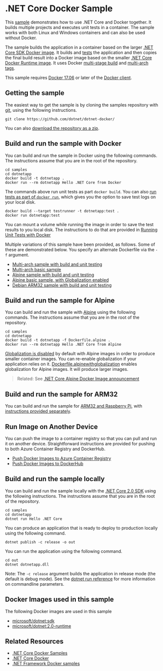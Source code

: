 # .NET Core Docker Sample

This [sample](Dockerfile) demonstrates how to use .NET Core and Docker together. It builds multiple projects and executes unit tests in a container. The sample works with both Linux and Windows containers and can also be used without Docker.

The sample builds the application in a container based on the larger [.NET Core SDK Docker image](https://hub.docker.com/r/microsoft/dotnet/). It builds and [tests](dotnet-docker-unit-testing.md) the application and then copies the final build result into a Docker image based on the smaller [.NET Core Docker Runtime image](https://hub.docker.com/r/microsoft/dotnet/). It uses Docker [multi-stage build](https://github.com/dotnet/announcements/issues/18) and [multi-arch tags](https://github.com/dotnet/announcements/issues/14).

This sample requires [Docker 17.06](https://docs.docker.com/release-notes/docker-ce) or later of the [Docker client](https://www.docker.com/products/docker).

## Getting the sample

The easiest way to get the sample is by cloning the samples repository with [git](https://git-scm.com/downloads), using the following instructions.

```console
git clone https://github.com/dotnet/dotnet-docker/
```

You can also [download the repository as a zip](https://github.com/dotnet/dotnet-docker/archive/master.zip).

## Build and run the sample with Docker

You can build and run the sample in Docker using the following commands. The instructions assume that you are in the root of the repository.

```console
cd samples
cd dotnetapp
docker build -t dotnetapp .
docker run --rm dotnetapp Hello .NET Core from Docker
```

The commands above run unit tests as part `docker build`. You can also [run tests as part of `docker run`](dotnet-docker-unit-testing.md), which gives you the option to save test logs on your local disk.

```console
docker build --target testrunner -t dotnetapp:test .
docker run dotnetapp:test
```

You can mount a volume while running the image in order to save the test results to you local disk. The instructions to do that are provided in [Running Unit Tests with Docker](dotnet-docker-unit-testing.md)

Multiple variations of this sample have been provided, as follows. Some of these are demonstrated below. You specify an alternate Dockerfile via the `-f` argument.

* [Multi-arch sample with build and unit testing](Dockerfile)
* [Multi-arch basic sample](Dockerfile.basic)
* [Alpine sample with build and unit testing](Dockerfile.alpine)
* [Alpine basic sample, with Globalization enabled](Dockerfile.alpinewithglobalization)
* [Debian ARM32 sample with build and unit testing](Dockerfile.arm32)

## Build and run the sample for Alpine

You can build and run the sample with [Alpine](https://hub.docker.com/_/alpine/) using the following commands. The instructions assume that you are in the root of the repository.

```console
cd samples
cd dotnetapp
docker build -t dotnetapp -f Dockerfile.alpine .
docker run --rm dotnetapp Hello .NET Core from Alpine
```

[Globalization is disabled](https://github.com/dotnet/announcements/issues/20) by default with Alpine images in order to produce smaller container images. You can re-enable globalization if your application relies on it. [Dockerfile.alpinewithglobalization](Dockerfile.alpinewithglobalization) enables globalization for Alpine images. It will produce larger images.

> Related: See [.NET Core Alpine Docker Image announcement](https://github.com/dotnet/dotnet-docker-nightly/issues/500)

## Build and run the sample for ARM32

You can build and run the sample for [ARM32 and Raspberry Pi](dotnet-docker-arm32.md), with [instructions provided separately](dotnet-docker-arm32.md).

## Run Image on Another Device

You can push the image to a container registry so that you can pull and run it on another device. Straightforward instructions are provided for pushing to both Azure Container Registry and DockerHub.

* [Push Docker Images to Azure Container Registry](push-image-to-acr.md)
* [Push Docker Images to DockerHub](push-docker-image-to-dockerhub.md)

## Build and run the sample locally

You can build and run the sample locally with the [.NET Core 2.0 SDK](https://www.microsoft.com/net/download/core) using the following instructions. The instructions assume that you are in the root of the repository.

```console
cd samples
cd dotnetapp
dotnet run Hello .NET Core
```

You can produce an application that is ready to deploy to production locally using the following command.

```console
dotnet publish -c release -o out
```

You can run the application using the following command.

```console
cd out
dotnet dotnetapp.dll
```

Note: The `-c release` argument builds the application in release mode (the default is debug mode). See the [dotnet run reference](https://docs.microsoft.com/dotnet/core/tools/dotnet-run) for more information on commandline parameters.

## Docker Images used in this sample

The following Docker images are used in this sample

* [microsoft/dotnet:sdk](https://hub.docker.com/r/microsoft/dotnet)
* [microsoft/dotnet:2.0-runtime](https://hub.docker.com/r/microsoft/dotnet)

## Related Resources

* [.NET Core Docker Samples](../README.md)
* [.NET Core Docker](../../README.md)
* [.NET Framework Docker samples](https://github.com/Microsoft/dotnet-framework-docker-samples)
